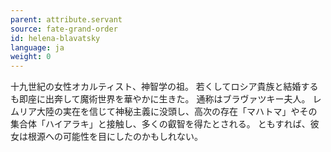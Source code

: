 ```yaml
---
parent: attribute.servant
source: fate-grand-order
id: helena-blavatsky
language: ja
weight: 0
---
```


十九世紀の女性オカルティスト、神智学の祖。
若くしてロシア貴族と結婚するも即座に出奔して魔術世界を華やかに生きた。
通称はブラヴァツキー夫人。
レムリア大陸の実在を信じて神秘主義に没頭し、高次の存在「マハトマ」やその集合体「ハイアラキ」と接触し、多くの叡智を得たとされる。
ともすれば、彼女は根源への可能性を目にしたのかもしれない。
